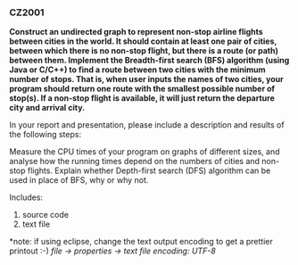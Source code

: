 ### CZ2001

**Construct an undirected graph to represent non-stop airline flights between cities in the world. It should contain at least one pair of cities, between which there is no non-stop flight, but there is a route (or path) between them. Implement the Breadth-first search (BFS) algorithm (using Java or C/C++) to find a route between two cities with the minimum number of stops. That is, when user inputs the names of two cities, your program should return one route with the smallest possible number of stop(s). If a non-stop flight is available, it will just return the departure city and arrival city.**

In your report and presentation, please include a description and results of the following steps:

Measure the CPU times of your program on graphs of different sizes, and analyse how the running times depend on the numbers of cities and non-stop flights.
Explain whether Depth-first search (DFS) algorithm can be used in place of BFS, why or why not.

Includes:
1. source code
2. text file


*note: if using eclipse, change the text output encoding to get a prettier printout :-) 
*file -> properties -> text file encoding: UTF-8*
